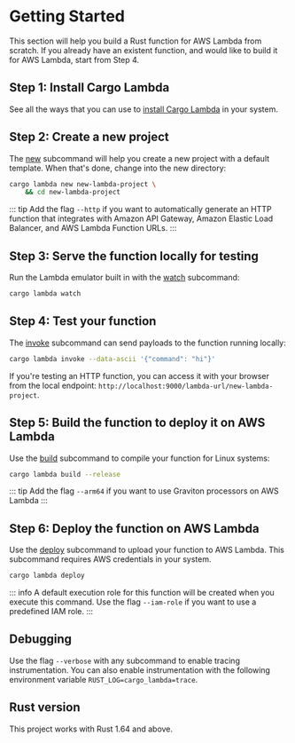 <script setup>
import PlatformInstallation from '../components/PlatformInstallation.vue'
</script>

# Getting Started

This section will help you build a Rust function for AWS Lambda from scratch. If you already have an existent function, and would like to build it for AWS Lambda, start from Step 4.

## Step 1: Install Cargo Lambda

<ClientOnly>
<PlatformInstallation>
<template v-slot:win>
You can use <a href="https://scoop.sh/">Scoop</a> to install Cargo Lambda on Windows. Run the following commands to add our bucket, and install it:

```sh
scoop bucket add cargo-lambda https://github.com/cargo-lambda/scoop-cargo-lambda
scoop install cargo-lambda/cargo-lambda
```
</template>
<template v-slot:mac>
You can use <a href="https://brew.sh/">Homebrew</a> to install Cargo Lambda on MacOS and Linux. Run the following commands on your terminal to add our tap, and install it:

```sh
brew tap cargo-lambda/cargo-lambda
brew install cargo-lambda
```
</template>
<template v-slot:linux>
You can use <a href="https://pypi.org/">PyPI</a> to install Cargo Lambda on Linux:

```sh
pip3 install cargo-lambda
```
</template>
</PlatformInstallation>
</ClientOnly>

See all the ways that you can use to [install Cargo Lambda](/guide/installation) in your system.

## Step 2: Create a new project

The [new](/commands/new) subcommand will help you create a new project with a default template. When that's done, change into the new directory:

```sh
cargo lambda new new-lambda-project \
    && cd new-lambda-project
```

::: tip
Add the flag `--http` if you want to automatically generate an HTTP function that integrates with Amazon API Gateway, Amazon Elastic Load Balancer, and AWS Lambda Function URLs.
:::

## Step 3: Serve the function locally for testing

Run the Lambda emulator built in with the [watch](/commands/watch) subcommand:

```sh
cargo lambda watch
```

## Step 4: Test your function

The [invoke](/commands/invoke) subcommand can send payloads to the function running locally:

```sh
cargo lambda invoke --data-ascii '{"command": "hi"}'
```

If you're testing an HTTP function, you can access it with your browser from the local endpoint: `http://localhost:9000/lambda-url/new-lambda-project`.

## Step 5: Build the function to deploy it on AWS Lambda

Use the [build](/commands/build) subcommand to compile your function for Linux systems:

```sh
cargo lambda build --release
```

::: tip
Add the flag `--arm64` if you want to use Graviton processors on AWS Lambda
:::

## Step 6: Deploy the function on AWS Lambda

Use the [deploy](/commands/deploy) subcommand to upload your function to AWS Lambda. This subcommand requires AWS credentials in your system.

```sh
cargo lambda deploy
```

::: info
A default execution role for this function will be created when you execute this command. Use the flag `--iam-role` if you want to use a predefined IAM role.
:::

## Debugging

Use the flag `--verbose` with any subcommand to enable tracing instrumentation. You can also enable instrumentation with the following environment variable `RUST_LOG=cargo_lambda=trace`.

## Rust version

This project works with Rust 1.64 and above.
